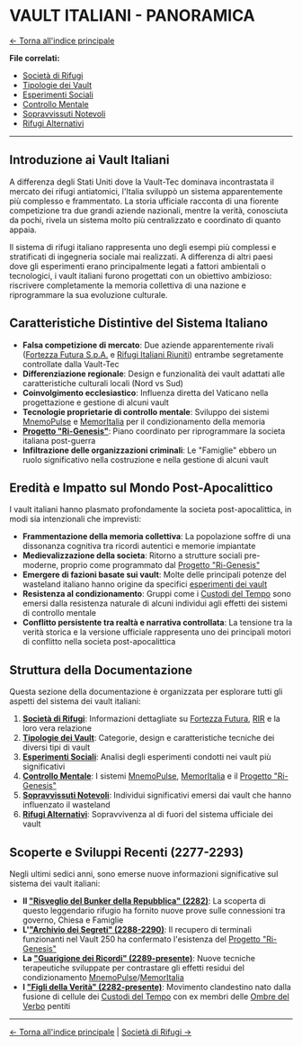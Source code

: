 # VAULT ITALIANI - PANORAMICA

[← Torna all'indice principale](../01-Indice/01.0-indice-principale.md)

**File correlati:**
- [Società di Rifugi](../09-Vault/09.1-societa-rifugi.md)
- [Tipologie dei Vault](../09-Vault/09.2-tipologie-vault.md)
- [Esperimenti Sociali](../09-Vault/09.3-esperimenti-sociali.md)
- [Controllo Mentale](../09-Vault/09.4-controllo-mentale.md)
- [Sopravvissuti Notevoli](../09-Vault/09.5-sopravvissuti-vault.md)
- [Rifugi Alternativi](../09-Vault/09.6-rifugi-alternativi.md)

---

## Introduzione ai Vault Italiani

A differenza degli Stati Uniti dove la Vault-Tec dominava incontrastata il mercato dei rifugi antiatomici, l'Italia sviluppò un sistema apparentemente più complesso e frammentato. La storia ufficiale racconta di una fiorente competizione tra due grandi aziende nazionali, mentre la verità, conosciuta da pochi, rivela un sistema molto più centralizzato e coordinato di quanto appaia.

Il sistema di rifugi italiano rappresenta uno degli esempi più complessi e stratificati di ingegneria sociale mai realizzati. A differenza di altri paesi dove gli esperimenti erano principalmente legati a fattori ambientali o tecnologici, i vault italiani furono progettati con un obiettivo ambizioso: riscrivere completamente la memoria collettiva di una nazione e riprogrammare la sua evoluzione culturale.

## Caratteristiche Distintive del Sistema Italiano

- **Falsa competizione di mercato**: Due aziende apparentemente rivali ([Fortezza Futura S.p.A.](../09-Vault/09.1-societa-rifugi.md#la-fortezza-futura-spa) e [Rifugi Italiani Riuniti](../09-Vault/09.1-societa-rifugi.md#rifugi-italiani-riuniti-rir)) entrambe segretamente controllate dalla Vault-Tec
- **Differenziazione regionale**: Design e funzionalità dei vault adattati alle caratteristiche culturali locali (Nord vs Sud)
- **Coinvolgimento ecclesiastico**: Influenza diretta del Vaticano nella progettazione e gestione di alcuni vault
- **Tecnologie proprietarie di controllo mentale**: Sviluppo dei sistemi [MnemoPulse](../09-Vault/09.4-controllo-mentale.md#il-sistema-mnemopulse-fortezza-futura) e [MemorItalia](../09-Vault/09.4-controllo-mentale.md#il-sistema-memoritalia-rir) per il condizionamento della memoria
- **[Progetto "Ri-Genesis"](../09-Vault/09.4-controllo-mentale.md#il-progetto-ri-genesis)**: Piano coordinato per riprogrammare la societa italiana post-guerra
- **Infiltrazione delle organizzazioni criminali**: Le "Famiglie" ebbero un ruolo significativo nella costruzione e nella gestione di alcuni vault

## Eredità e Impatto sul Mondo Post-Apocalittico

I vault italiani hanno plasmato profondamente la societa post-apocalittica, in modi sia intenzionali che imprevisti:

- **Frammentazione della memoria collettiva**: La popolazione soffre di una dissonanza cognitiva tra ricordi autentici e memorie impiantate
- **Medievalizzazione della societa**: Ritorno a strutture sociali pre-moderne, proprio come programmato dal [Progetto "Ri-Genesis"](../09-Vault/09.4-controllo-mentale.md#il-progetto-ri-genesis)
- **Emergere di fazioni basate sui vault**: Molte delle principali potenze del wasteland italiano hanno origine da specifici [esperimenti dei vault](../09-Vault/09.3-esperimenti-sociali.md)
- **Resistenza al condizionamento**: Gruppi come i [Custodi del Tempo](../05-Fazioni/05.6-custodi-tempo.md) sono emersi dalla resistenza naturale di alcuni individui agli effetti dei sistemi di controllo mentale
- **Conflitto persistente tra realtà e narrativa controllata**: La tensione tra la verità storica e la versione ufficiale rappresenta uno dei principali motori di conflitto nella societa post-apocalittica

## Struttura della Documentazione

Questa sezione della documentazione è organizzata per esplorare tutti gli aspetti del sistema dei vault italiani:

1. **[Società di Rifugi](../09-Vault/09.1-societa-rifugi.md)**: Informazioni dettagliate su [Fortezza Futura](../09-Vault/09.1-societa-rifugi.md#la-fortezza-futura-spa), [RIR](../09-Vault/09.1-societa-rifugi.md#rifugi-italiani-riuniti-rir) e la loro vera relazione
2. **[Tipologie dei Vault](../09-Vault/09.2-tipologie-vault.md)**: Categorie, design e caratteristiche tecniche dei diversi tipi di vault
3. **[Esperimenti Sociali](../09-Vault/09.3-esperimenti-sociali.md)**: Analisi degli esperimenti condotti nei vault più significativi
4. **[Controllo Mentale](../09-Vault/09.4-controllo-mentale.md)**: I sistemi [MnemoPulse](../09-Vault/09.4-controllo-mentale.md#il-sistema-mnemopulse-fortezza-futura), [MemorItalia](../09-Vault/09.4-controllo-mentale.md#il-sistema-memoritalia-rir) e il [Progetto "Ri-Genesis"](../09-Vault/09.4-controllo-mentale.md#il-progetto-ri-genesis)
5. **[Sopravvissuti Notevoli](../09-Vault/09.5-sopravvissuti-vault.md)**: Individui significativi emersi dai vault che hanno influenzato il wasteland
6. **[Rifugi Alternativi](../09-Vault/09.6-rifugi-alternativi.md)**: Sopravvivenza al di fuori del sistema ufficiale dei vault

## Scoperte e Sviluppi Recenti (2277-2293)

Negli ultimi sedici anni, sono emerse nuove informazioni significative sul sistema dei vault italiani:

- **Il ["Risveglio del Bunker della Repubblica" (2282)](../10-Eventi/10.3-sviluppi-tecnologici.md#scoperte-significative)**: La scoperta di questo leggendario rifugio ha fornito nuove prove sulle connessioni tra governo, Chiesa e Famiglie
- **L'["Archivio dei Segreti" (2288-2290)](../10-Eventi/10.3-sviluppi-tecnologici.md#scoperte-significative)**: Il recupero di terminali funzionanti nel Vault 250 ha confermato l'esistenza del [Progetto "Ri-Genesis"](../09-Vault/09.4-controllo-mentale.md#il-progetto-ri-genesis)
- **La ["Guarigione dei Ricordi" (2289-presente)](../10-Eventi/10.4-cambiamenti-sociali.md#nuovi-trattamenti)**: Nuove tecniche terapeutiche sviluppate per contrastare gli effetti residui del condizionamento [MnemoPulse](../09-Vault/09.4-controllo-mentale.md#il-sistema-mnemopulse-fortezza-futura)/[MemorItalia](../09-Vault/09.4-controllo-mentale.md#il-sistema-memoritalia-rir)
- **I ["Figli della Verità" (2282-presente)](../10-Eventi/10.4-cambiamenti-sociali.md#movimenti-emergenti)**: Movimento clandestino nato dalla fusione di cellule dei [Custodi del Tempo](../05-Fazioni/05.6-custodi-tempo.md) con ex membri delle [Ombre del Verbo](../05-Fazioni/05.1-stato-pontificio.md#le-ombre-del-verbo) pentiti

---

[← Torna all'indice principale](../01-Indice/01.0-indice-principale.md) | [Società di Rifugi →](../09-Vault/09.1-societa-rifugi.md)